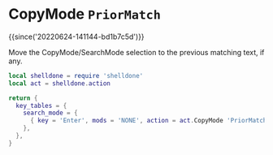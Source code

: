 # CopyMode `PriorMatch`

{{since('20220624-141144-bd1b7c5d')}}

Move the CopyMode/SearchMode selection to the previous matching text, if any.

```lua
local shelldone = require 'shelldone'
local act = shelldone.action

return {
  key_tables = {
    search_mode = {
      { key = 'Enter', mods = 'NONE', action = act.CopyMode 'PriorMatch' },
    },
  },
}
```



